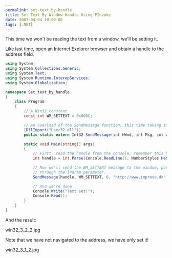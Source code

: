 ```yaml
---
permalink: set-text-by-handle
title: Set Text By Window Handle Using PInvoke
date: 2007-04-04 19:00:00
tags: [.NET]
---
```

This time we won't be reading the text from a window, we'll be setting it.

<!-- more -->

[Like last time](http://www.improve.dk/blog/2007/04/03/getting-text-from-handle), open an Internet Explorer browser and obtain a handle to the address field.

```cs
using System;
using System.Collections.Generic;
using System.Text;
using System.Runtime.InteropServices;
using System.Globalization;

namespace Set_text_by_handle
{
	class Program
	{
		// A Win32 constant
		const int WM_SETTEXT = 0x000C;

		// An overload of the SendMessage function, this time taking in a string as the lParam.
		[DllImport("User32.dll")]
		public static extern Int32 SendMessage(int hWnd, int Msg, int wParam, string lParam);

		static void Main(string[] args)
		{
			// First, read the handle from the console, remember this has to be in HEX format!
			int handle = int.Parse(Console.ReadLine(), NumberStyles.HexNumber);

			// Now we'll send the WM_SETTEXT message to the window, passing the text
			// through the lParam parameter.
			SendMessage(handle, WM_SETTEXT, 0, "http://www.improve.dk");

			// And we're done
			Console.Write("Text set!");
			Console.Read();
		}
	}
}
```

And the result:

win32_3_2_2.jpg

Note that we have not navigated to the address, we have only set it!

win32_3_1_2.jpg
